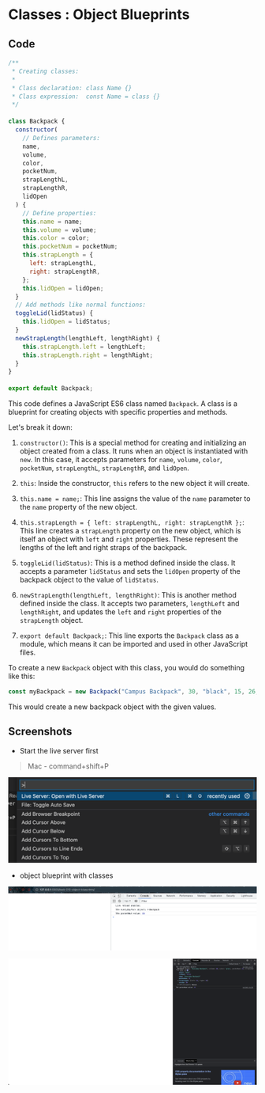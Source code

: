 # Classes : Object Blueprints

## Code

```javascript
/**
 * Creating classes:
 *
 * Class declaration: class Name {}
 * Class expression:  const Name = class {}
 */

class Backpack {
  constructor(
    // Defines parameters:
    name,
    volume,
    color,
    pocketNum,
    strapLengthL,
    strapLengthR,
    lidOpen
  ) {
    // Define properties:
    this.name = name;
    this.volume = volume;
    this.color = color;
    this.pocketNum = pocketNum;
    this.strapLength = {
      left: strapLengthL,
      right: strapLengthR,
    };
    this.lidOpen = lidOpen;
  }
  // Add methods like normal functions:
  toggleLid(lidStatus) {
    this.lidOpen = lidStatus;
  }
  newStrapLength(lengthLeft, lengthRight) {
    this.strapLength.left = lengthLeft;
    this.strapLength.right = lengthRight;
  }
}

export default Backpack;
```

This code defines a JavaScript ES6 class named `Backpack`. A class is a blueprint for creating objects with specific properties and methods.

Let's break it down:

1. `constructor()`: This is a special method for creating and initializing an object created from a class. It runs when an object is instantiated with `new`. In this case, it accepts parameters for `name`, `volume`, `color`, `pocketNum`, `strapLengthL`, `strapLengthR`, and `lidOpen`.

2. `this`: Inside the constructor, `this` refers to the new object it will create.

3. `this.name = name;`: This line assigns the value of the `name` parameter to the `name` property of the new object.

4. `this.strapLength = { left: strapLengthL, right: strapLengthR };`: This line creates a `strapLength` property on the new object, which is itself an object with `left` and `right` properties. These represent the lengths of the left and right straps of the backpack.

5. `toggleLid(lidStatus)`: This is a method defined inside the class. It accepts a parameter `lidStatus` and sets the `lidOpen` property of the backpack object to the value of `lidStatus`.

6. `newStrapLength(lengthLeft, lengthRight)`: This is another method defined inside the class. It accepts two parameters, `lengthLeft` and `lengthRight`, and updates the `left` and `right` properties of the `strapLength` object.

7. `export default Backpack;`: This line exports the `Backpack` class as a module, which means it can be imported and used in other JavaScript files.

To create a new `Backpack` object with this class, you would do something like this:

```javascript
const myBackpack = new Backpack("Campus Backpack", 30, "black", 15, 26, 26, false);
```

This would create a new backpack object with the given values.

## Screenshots

- Start the live server first

> Mac - command+shift+P

![img](.images/run-live-server-vscode.png)

- object blueprint with classes

![img](.images/object-blueprint-classes.png)

![img](.images/image-2023-04-30-13-32-39.png)
